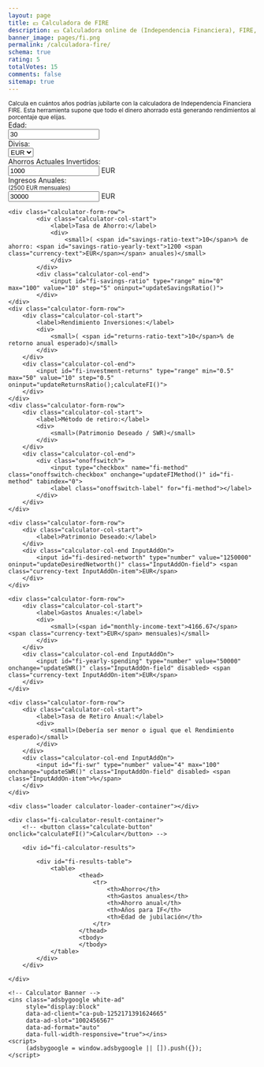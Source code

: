 ```yaml
---
layout: page
title: 💵 Calculadora de FIRE
description: 💵 Calculadora online de (Independencia Financiera), FIRE, calcula cuando te podrías jubilar ó retirar y obtener la independencia o libertad financiera.
banner_image: pages/fi.png
permalink: /calculadora-fire/
schema: true
rating: 5
totalVotes: 15
comments: false
sitemap: true
---
```

<small>
    Calcula en cuántos años podrías jubilarte con la calculadora de Independencia Financiera FIRE.
    Esta herramienta supone que todo el dinero ahorrado está generando rendimientos al porcentaje que elijas.
</small>
<div class="calculator-block  calculator-fi">
    <div class="calculator-form-row">
        <div class="calculator-col-start">
            <label>Edad:</label>
        </div>
        <div class="calculator-col-end">
            <input id="fi-age" type="number" value="30" max="100" oninput="calculateFI()">
        </div>
    </div>
    <div class="calculator-form-row">
        <div class="calculator-col-start">
            <label>Divisa:</label>
        </div>
        <div class="calculator-col-end">
            <select id="fi-fiat" onchange="updateCurrency()">
                <option>EUR</option>
                <option>USD</option>
            </select>
        </div>
    </div>
    <div class="calculator-form-row">
        <div class="calculator-col-start">
            <label>Ahorros Actuales Invertidos:</label>
        </div>
        <div class="calculator-col-end InputAddOn">
            <input id="fi-accumulated" type="number" value="1000" onchange="calculateFI()" step="500" class="InputAddOn-field"> <span class="currency-text InputAddOn-item">EUR</span>
        </div>
    </div>
    <div class="calculator-form-row">
        <div class="calculator-col-start">
            <label>Ingresos Anuales:</label>
            <div>
                <small>(<span id="monthly-salary-text">2500</span> <span class="currency-text">EUR</span> mensuales)</small>
            </div>
        </div>
        <div class="calculator-col-end InputAddOn">
            <input id="fi-salary" type="number" value="30000" oninput="updateMonthlyRevenue();calculateFI()" step="500" class="InputAddOn-field"> <span class="currency-text InputAddOn-item">EUR</span>
        </div>
    </div>

    <div class="calculator-form-row">
            <div class="calculator-col-start">
                <label>Tasa de Ahorro:</label>
                <div>
                    <small>( <span id="savings-ratio-text">10</span>% de ahorro: <span id="savings-ratio-yearly-text">1200 <span class="currency-text">EUR</span></span> anuales)</small>
                </div>
            </div>
            <div class="calculator-col-end">
                <input id="fi-savings-ratio" type="range" min="0" max="100" value="10" step="5" oninput="updateSavingsRatio()">
            </div>
    </div>
    <div class="calculator-form-row">
        <div class="calculator-col-start">
            <label>Rendimiento Inversiones:</label>
            <div>
                <small>( <span id="returns-ratio-text">10</span>% de retorno anual esperado)</small>
            </div>
        </div>
        <div class="calculator-col-end">
            <input id="fi-investment-returns" type="range" min="0.5" max="50" value="10" step="0.5" oninput="updateReturnsRatio();calculateFI()">
        </div>
    </div>
    <div class="calculator-form-row">
        <div class="calculator-col-start">
            <label>Método de retiro:</label>
            <div>
                <small>(Patrimonio Deseado / SWR)</small>
            </div>
        </div>
        <div class="calculator-col-end">
            <div class="onoffswitch">
                <input type="checkbox" name="fi-method" class="onoffswitch-checkbox" onchange="updateFIMethod()" id="fi-method" tabindex="0">
                <label class="onoffswitch-label" for="fi-method"></label>
            </div>
        </div>
    </div>

    <div class="calculator-form-row">
        <div class="calculator-col-start">
            <label>Patrimonio Deseado:</label>
        </div>
        <div class="calculator-col-end InputAddOn">
            <input id="fi-desired-networth" type="number" value="1250000" oninput="updateDesiredNetworth()" class="InputAddOn-field"> <span class="currency-text InputAddOn-item">EUR</span>
        </div>
    </div>

    <div class="calculator-form-row">
        <div class="calculator-col-start">
            <label>Gastos Anuales:</label>
            <div>
                <small>(<span id="monthly-income-text">4166.67</span> <span class="currency-text">EUR</span> mensuales)</small>
            </div>
        </div>
        <div class="calculator-col-end InputAddOn">
            <input id="fi-yearly-spending" type="number" value="50000" onchange="updateSWR()" class="InputAddOn-field" disabled> <span class="currency-text InputAddOn-item">EUR</span>
        </div>
    </div>

    <div class="calculator-form-row">
        <div class="calculator-col-start">
            <label>Tasa de Retiro Anual:</label>
            <div>
                <small>(Debería ser menor o igual que el Rendimiento esperado)</small>
            </div>
        </div>
        <div class="calculator-col-end InputAddOn">
            <input id="fi-swr" type="number" value="4" max="100" onchange="updateSWR()" class="InputAddOn-field" disabled> <span class="InputAddOn-item">%</span>
        </div>
    </div>

    <div class="loader calculator-loader-container"></div>
    
    <div class="fi-calculator-result-container">
        <!-- <button class="calculate-button" onclick="calculateFI()">Calcular</button> -->
        
        <div id="fi-calculator-results">

            <div id="fi-results-table">
                <table>
                        <thead>
                            <tr>
                                <th>Ahorro</th>
                                <th>Gastos anuales</th>
                                <th>Ahorro anual</th>
                                <th>Años para IF</th>
                                <th>Edad de jubilación</th>
                            </tr>
                        </thead>
                        <tbody>
                        </tbody>
                </table>
            </div>
        </div>

    </div>

    <!-- Calculator Banner -->
    <ins class="adsbygoogle white-ad"
         style="display:block"
         data-ad-client="ca-pub-1252171391624665"
         data-ad-slot="1002456567"
         data-ad-format="auto"
         data-full-width-responsive="true"></ins>
    <script>
         (adsbygoogle = window.adsbygoogle || []).push({});
    </script>
</div>

<script defer src="{{ site.baseurl }}/js/fi.js?{{site.time | date: '%s%N'}}"></script>
